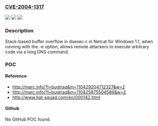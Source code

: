### [CVE-2004-1317](https://cve.mitre.org/cgi-bin/cvename.cgi?name=CVE-2004-1317)
![](https://img.shields.io/static/v1?label=Product&message=n%2Fa&color=blue)
![](https://img.shields.io/static/v1?label=Version&message=n%2Fa&color=blue)
![](https://img.shields.io/static/v1?label=Vulnerability&message=n%2Fa&color=brighgreen)

### Description

Stack-based buffer overflow in doexec.c in Netcat for Windows 1.1, when running with the -e option, allows remote attackers to execute arbitrary code via a long DNS command.

### POC

#### Reference
- http://marc.info/?l=bugtraq&m=110429204712327&w=2
- http://marc.info/?l=bugtraq&m=110425875504586&w=2
- http://www.hat-squad.com/en/000142.html

#### Github
No GitHub POC found.

